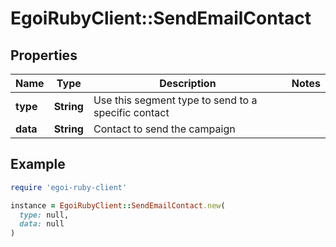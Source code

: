 # EgoiRubyClient::SendEmailContact

## Properties

| Name | Type | Description | Notes |
| ---- | ---- | ----------- | ----- |
| **type** | **String** | Use this segment type to send to a specific contact |  |
| **data** | **String** | Contact to send the campaign |  |

## Example

```ruby
require 'egoi-ruby-client'

instance = EgoiRubyClient::SendEmailContact.new(
  type: null,
  data: null
)
```

